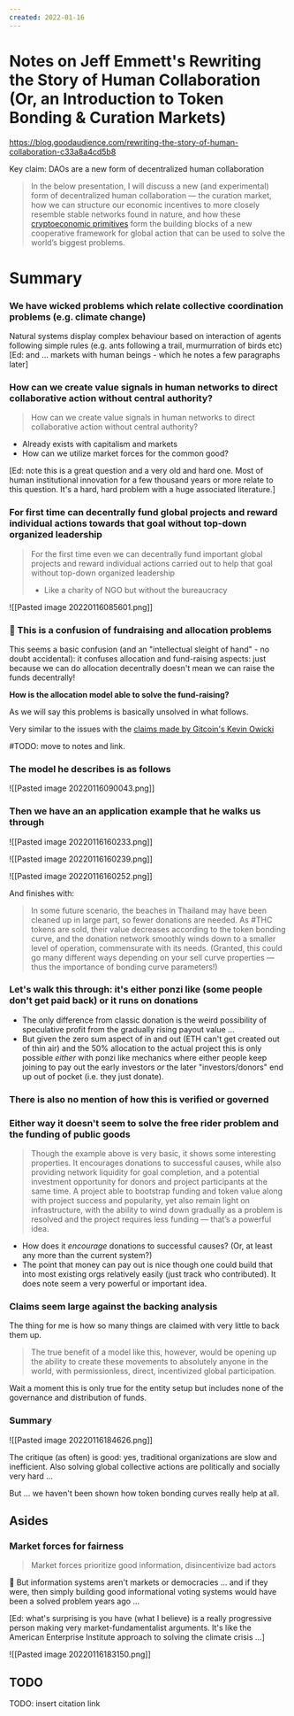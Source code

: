 ```yaml
---
created: 2022-01-16
---
```


# Notes on Jeff Emmett's Rewriting the Story of Human Collaboration (Or, an Introduction to Token Bonding & Curation Markets)

https://blog.goodaudience.com/rewriting-the-story-of-human-collaboration-c33a8a4cd5b8


Key claim: DAOs are a new form of decentralized human collaboration

> In the below presentation, I will discuss a new (and experimental) form of decentralized human collaboration — the curation market, how we can structure our economic incentives to more closely resemble stable networks found in nature, and how these [cryptoeconomic primitives](https://blog.coinbase.com/the-emergence-of-cryptoeconomic-primitives-14ef3300cc10) form the building blocks of a new cooperative framework for global action that can be used to solve the world’s biggest problems.


# Summary

### We have wicked problems which relate collective coordination problems (e.g. climate change)

Natural systems display complex behaviour based on interaction of agents following simple rules (e.g. ants following a trail, murmurration of birds etc) [Ed: and ... markets with human beings - which he notes a few paragraphs later]

### How can we create value signals in human networks to direct collaborative action without central authority?

> How can we create value signals in human networks to direct collaborative action without central authority?

* Already exists with capitalism and markets
* How can we utilize market forces for the common good?

[Ed: note this is a great question and a very old and hard one. Most of human institutional innovation for a few thousand years or more relate to this question. It's a hard, hard problem with a huge associated literature.]

### For first time can decentrally fund global projects and reward individual actions towards that goal without top-down organized leadership

> For the first time even we can decentrally fund important global projects and reward individual actions carried out to help that goal without top-down organized leadership
> 
> * Like a charity of NGO but without the bureaucracy
  > 
  ![[Pasted image 20220116085601.png]] 

### 🚩 This is a confusion of fundraising and allocation problems

This seems a basic confusion (and an "intellectual sleight of hand" - no doubt accidental): it confuses allocation and fund-raising aspects: just because we can do allocation decentrally doesn't mean we can raise the funds decentrally!

**How is the allocation model able to solve the fund-raising?**

As we will say this problems is basically unsolved in what follows.

Very similar to the issues with the [claims made by Gitcoin's Kevin Owicki](https://github.com/life-itself/web3/discussions/72)

#TODO: move  to notes and link.

### The model he describes is as follows
  
  ![[Pasted image 20220116090043.png]]

### Then we have an an application example that he walks us through

![[Pasted image 20220116160233.png]]

![[Pasted image 20220116160239.png]]

![[Pasted image 20220116160252.png]]

And finishes with:

> In some future scenario, the beaches in Thailand may have been cleaned up in large part, so fewer donations are needed. As #THC tokens are sold, their value decreases according to the token bonding curve, and the donation network smoothly winds down to a smaller level of operation, commensurate with its needs. (Granted, this could go many different ways depending on your sell curve properties — thus the importance of bonding curve parameters!)

### Let's walk this through: it's either ponzi like (some people don't get paid back) or it runs on donations

* The only difference from classic donation is the weird possibility of speculative profit from the gradually rising payout value ...
* But given the zero sum aspect of in and out (ETH can't get created out of thin air) and the 50% allocation to the actual project this is only possible *either* with ponzi like mechanics where either people keep joining to pay out the early investors *or* the later "investors/donors" end up out of pocket (i.e. they just donate).

### There is also no mention of how this is verified or governed

### Either way it doesn't seem to solve the free rider problem and the funding of public goods

> Though the example above is very basic, it shows some interesting properties. It encourages donations to successful causes, while also providing network liquidity for goal completion, and a potential investment opportunity for donors and project participants at the same time. A project able to bootstrap funding and token value along with project success and popularity, yet also remain light on infrastructure, with the ability to wind down gradually as a problem is resolved and the project requires less funding — that’s a powerful idea.

* How does it *encourage* donations to successful causes? (Or, at least any more than the current system?)
* The point that money can pay out is nice though one could build that into most existing orgs relatively easily (just track who contributed). It does note seem a very powerful or important idea.

### Claims seem large against the backing analysis

The thing for me is how so many things are claimed with very little to back them up.

>
> The true benefit of a model like this, however, would be opening up the ability to create these movements to absolutely anyone in the world, with permissionless, direct, incentivized global participation.

Wait a moment this is only true for the entity setup but includes none of the governance and distribution of funds.

### Summary

![[Pasted image 20220116184626.png]]

The critique (as often) is good: yes, traditional organizations are slow and inefficient. Also solving global collective actions are politically and socially very hard ...

But ... we haven't been shown how token bonding curves really help at all.


## Asides

### Market forces for fairness

> Market forces prioritize good information, disincentivize bad actors


🚩 But information systems aren't markets or democracies ... and if they were, then simply building good informational voting systems would have been a solved problem years ago ... 

[Ed: what's surprising is you have (what I believe) is a really progressive person making very market-fundamentalist arguments. It's like the American Enterprise Institute approach to solving the climate crisis ...]


![[Pasted image 20220116183150.png]]


## TODO

TODO: insert citation link